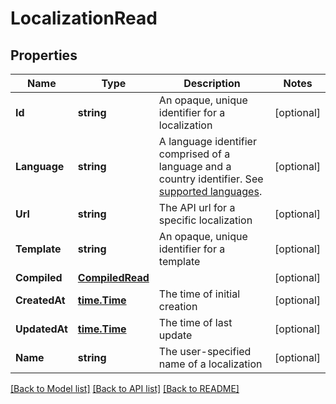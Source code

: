 # LocalizationRead

## Properties
Name | Type | Description | Notes
------------ | ------------- | ------------- | -------------
**Id** | **string** | An opaque, unique identifier for a localization | [optional] 
**Language** | **string** | A language identifier comprised of a language and a country identifier.  See [supported languages](https://docs.dyspatch.io/localization/supported_languages/).  | [optional] 
**Url** | **string** | The API url for a specific localization | [optional] 
**Template** | **string** | An opaque, unique identifier for a template | [optional] 
**Compiled** | [**CompiledRead**](CompiledRead.md) |  | [optional] 
**CreatedAt** | [**time.Time**](time.Time.md) | The time of initial creation | [optional] 
**UpdatedAt** | [**time.Time**](time.Time.md) | The time of last update | [optional] 
**Name** | **string** | The user-specified name of a localization | [optional] 

[[Back to Model list]](../README.md#documentation-for-models) [[Back to API list]](../README.md#documentation-for-api-endpoints) [[Back to README]](../README.md)



